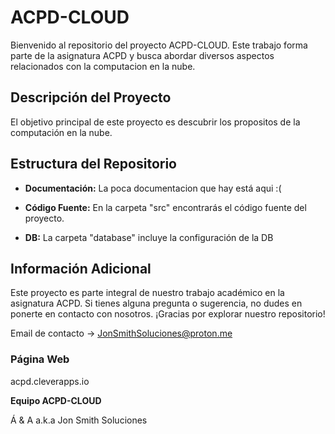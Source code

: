 # ACPD-CLOUD

Bienvenido al repositorio del proyecto ACPD-CLOUD. Este trabajo forma parte de la asignatura ACPD y busca abordar diversos aspectos relacionados con la computacion en la nube.

## Descripción del Proyecto

El objetivo principal de este proyecto es descubrir los propositos de la computación en la nube.

## Estructura del Repositorio

- **Documentación:** La poca documentacion que hay está aqui :(

- **Código Fuente:** En la carpeta "src" encontrarás el código fuente del proyecto.

- **DB:** La carpeta "database" incluye la configuración de la DB

## Información Adicional

Este proyecto es parte integral de nuestro trabajo académico en la asignatura ACPD. Si tienes alguna pregunta o sugerencia, no dudes en ponerte en contacto con nosotros. ¡Gracias por explorar nuestro repositorio! 

Email de contacto -> JonSmithSoluciones@proton.me

### Página Web 
acpd.cleverapps.io

**Equipo ACPD-CLOUD**

Á & A a.k.a Jon Smith Soluciones

